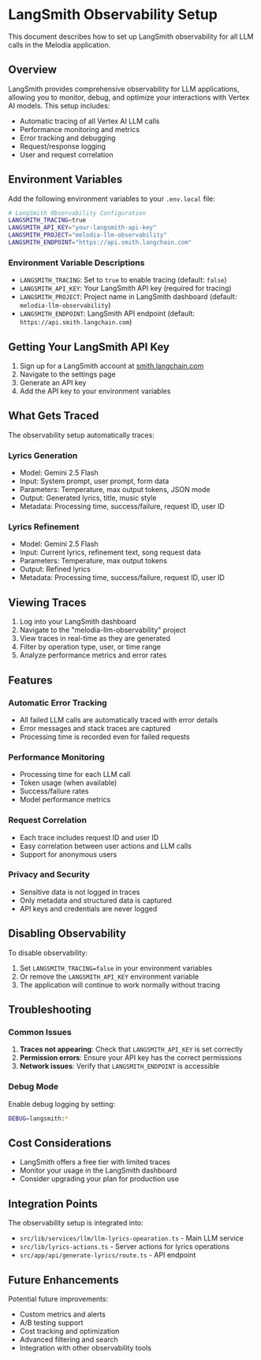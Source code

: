 # LangSmith Observability Setup

This document describes how to set up LangSmith observability for all LLM calls in the Melodia application.

## Overview

LangSmith provides comprehensive observability for LLM applications, allowing you to monitor, debug, and optimize your interactions with Vertex AI models. This setup includes:

- Automatic tracing of all Vertex AI LLM calls
- Performance monitoring and metrics
- Error tracking and debugging
- Request/response logging
- User and request correlation

## Environment Variables

Add the following environment variables to your `.env.local` file:

```bash
# LangSmith Observability Configuration
LANGSMITH_TRACING=true
LANGSMITH_API_KEY="your-langsmith-api-key"
LANGSMITH_PROJECT="melodia-llm-observability"
LANGSMITH_ENDPOINT="https://api.smith.langchain.com"
```

### Environment Variable Descriptions

- `LANGSMITH_TRACING`: Set to `true` to enable tracing (default: `false`)
- `LANGSMITH_API_KEY`: Your LangSmith API key (required for tracing)
- `LANGSMITH_PROJECT`: Project name in LangSmith dashboard (default: `melodia-llm-observability`)
- `LANGSMITH_ENDPOINT`: LangSmith API endpoint (default: `https://api.smith.langchain.com`)

## Getting Your LangSmith API Key

1. Sign up for a LangSmith account at [smith.langchain.com](https://smith.langchain.com)
2. Navigate to the settings page
3. Generate an API key
4. Add the API key to your environment variables

## What Gets Traced

The observability setup automatically traces:

### Lyrics Generation
- Model: Gemini 2.5 Flash
- Input: System prompt, user prompt, form data
- Parameters: Temperature, max output tokens, JSON mode
- Output: Generated lyrics, title, music style
- Metadata: Processing time, success/failure, request ID, user ID

### Lyrics Refinement
- Model: Gemini 2.5 Flash
- Input: Current lyrics, refinement text, song request data
- Parameters: Temperature, max output tokens
- Output: Refined lyrics
- Metadata: Processing time, success/failure, request ID, user ID

## Viewing Traces

1. Log into your LangSmith dashboard
2. Navigate to the "melodia-llm-observability" project
3. View traces in real-time as they are generated
4. Filter by operation type, user, or time range
5. Analyze performance metrics and error rates

## Features

### Automatic Error Tracking
- All failed LLM calls are automatically traced with error details
- Error messages and stack traces are captured
- Processing time is recorded even for failed requests

### Performance Monitoring
- Processing time for each LLM call
- Token usage (when available)
- Success/failure rates
- Model performance metrics

### Request Correlation
- Each trace includes request ID and user ID
- Easy correlation between user actions and LLM calls
- Support for anonymous users

### Privacy and Security
- Sensitive data is not logged in traces
- Only metadata and structured data is captured
- API keys and credentials are never logged

## Disabling Observability

To disable observability:

1. Set `LANGSMITH_TRACING=false` in your environment variables
2. Or remove the `LANGSMITH_API_KEY` environment variable
3. The application will continue to work normally without tracing

## Troubleshooting

### Common Issues

1. **Traces not appearing**: Check that `LANGSMITH_API_KEY` is set correctly
2. **Permission errors**: Ensure your API key has the correct permissions
3. **Network issues**: Verify that `LANGSMITH_ENDPOINT` is accessible

### Debug Mode

Enable debug logging by setting:
```bash
DEBUG=langsmith:*
```

## Cost Considerations

- LangSmith offers a free tier with limited traces
- Monitor your usage in the LangSmith dashboard
- Consider upgrading your plan for production use

## Integration Points

The observability setup is integrated into:

- `src/lib/services/llm/llm-lyrics-opearation.ts` - Main LLM service
- `src/lib/lyrics-actions.ts` - Server actions for lyrics operations
- `src/app/api/generate-lyrics/route.ts` - API endpoint

## Future Enhancements

Potential future improvements:

- Custom metrics and alerts
- A/B testing support
- Cost tracking and optimization
- Advanced filtering and search
- Integration with other observability tools
